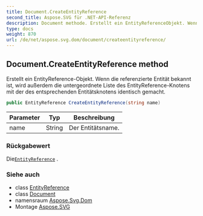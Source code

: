 ```yaml
---
title: Document.CreateEntityReference
second_title: Aspose.SVG für .NET-API-Referenz
description: Document methode. Erstellt ein EntityReferenceObjekt. Wenn die referenzierte Entität bekannt ist wird außerdem die untergeordnete Liste des EntityReferenceKnotens mit der des entsprechenden Entitätsknotens identisch gemacht.
type: docs
weight: 870
url: /de/net/aspose.svg.dom/document/createentityreference/
---
```

## Document.CreateEntityReference method

Erstellt ein EntityReference-Objekt. Wenn die referenzierte Entität bekannt ist, wird außerdem die untergeordnete Liste des EntityReference-Knotens mit der des entsprechenden Entitätsknotens identisch gemacht.

```csharp
public EntityReference CreateEntityReference(string name)
```

| Parameter | Typ | Beschreibung |
| --- | --- | --- |
| name | String | Der Entitätsname. |

### Rückgabewert

Die[`EntityReference`](../../entityreference/) .

### Siehe auch

* class [EntityReference](../../entityreference/)
* class [Document](../)
* namensraum [Aspose.Svg.Dom](../../document/)
* Montage [Aspose.SVG](../../../)


